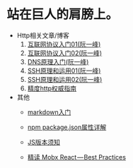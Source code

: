 # 站在巨人的肩膀上。
 * Http相关文章/博客
    1. [互联网协议入门01(阮一峰)](http://www.ruanyifeng.com/blog/2012/05/internet_protocol_suite_part_i.html)
    2. [互联网协议入门02(阮一峰)](http://www.ruanyifeng.com/blog/2012/06/internet_protocol_suite_part_ii.html)
    3. [DNS原理入门(阮一峰)](http://www.ruanyifeng.com/blog/2016/06/dns.html)
    5. [SSH原理和运用01(阮一峰)](https://www.ruanyifeng.com/blog/2011/12/ssh_remote_login.html)
    6. [SSH原理和运用02(阮一峰)](http://www.ruanyifeng.com/blog/2011/12/ssh_port_forwarding.html)
    7. [精度http权威指南](https://github.com/woai30231/http)
 * 其他
     * [markdown入门](http://xianbai.me/learn-md/article/about/helloworld.html)
    * [npm package.json属性详解](https://www.cnblogs.com/tzyy/p/5193811.html#_h1_13)

    * [JS版本须知](http://esnext.justjavac.com/)
    * [精读 Mobx React — Best Practices](https://mp.weixin.qq.com/s?__biz=MzU2NzcxNTQ0OA==&mid=2247483774&idx=1&sn=4c497ffc6f3067caac4e5a56208fd276&chksm=fc99b269cbee3b7fc3082adfcfef11e4c475d067fa9bc11c1a1ef073574efd2c9ffb09a4fbd3&mpshare=1&scene=23&srcid=#rd)